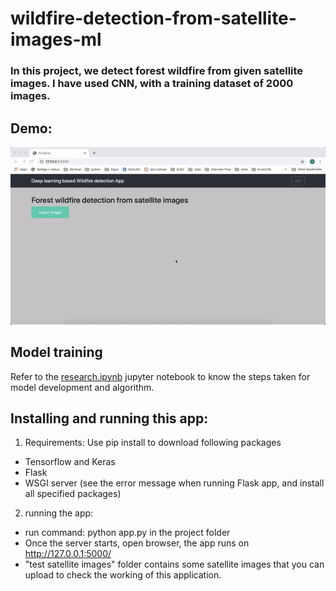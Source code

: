 # wildfire-detection-from-satellite-images-ml

### In this project, we detect forest wildfire from given satellite images. I have used CNN, with a training dataset of 2000 images. 

## Demo:
<img src="pics/demo.gif"/>

## Model training
Refer to the <a href="https://github.com/shrey24/wildfire-detection-from-satellite-images-ml/blob/master/research.ipynb">research.ipynb</a> jupyter notebook to know the steps taken for model development and algorithm.

## Installing and running this app:
1. Requirements:
Use pip install to download following packages
  - Tensorflow and Keras
  - Flask
  - WSGI server (see the error message when running Flask app, and install all specified packages)
  
 2. running the app:
  - run command: python app.py in the project folder
  - Once the server starts, open browser, the app runs on http://127.0.0.1:5000/
  - "test satellite images" folder contains some satellite images that you can upload to check the working of this application.
  
